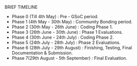 BRIEF TIMELINE

- Phase 0 (Till 4th May) : Pre - GSoC period.
- Phase 1 (4th May - 30th May) : Community Bonding period.
- Phase 2 (30th May - 26th June) : Coding Phase 1.
- Phase 3 (26th June - 30th June) : Phase 1 Evaluations.
- Phase 4 (30th June - 24th July) : Coding Phase 2.
- Phase 5 (24th July - 28th July) : Phase 2 Evaluations.
- Phase 6 (28th July - 29th August) : Finishing, Testing, Final Documentation & Submission.
- Phase 7(29th August - 5th September) : Final Evaluation.
